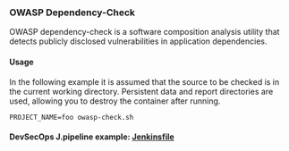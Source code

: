 ### OWASP Dependency-Check

OWASP dependency-check is a software composition analysis utility that detects publicly disclosed vulnerabilities in application dependencies.

#### Usage

In the following example it is assumed that the source to be checked is in the current working directory. Persistent data and report directories are used, allowing you to destroy the container after running.

```
PROJECT_NAME=foo owasp-check.sh
```
#### DevSecOps J.pipeline example: [Jenkinsfile](https://github.com/adavarski/owasp-docker-depcheck/blob/master/Jenkinsfile-PROJECT-OWASP)
